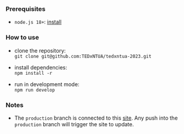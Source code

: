 ### Prerequisites
 - ```node.js 18+```: <a href="https://nodejs.org/en/download/current/">install</a>
 
### How to use
  - clone the repository:<br />
  ```git clone git@github.com:TEDxNTUA/tedxntua-2023.git```
  
  - install dependencies:<br />
  ```npm install -r```
  
  - run in development mode:<br />
  ```npm run develop```
  
### Notes
  - The ```production``` branch is connected to this <a href="https://639ab3d2d4946a308c37458f--majestic-cupcake-7ea204.netlify.app">site</a>. Any push into the ```production``` branch will trigger the site to
  update.
<!-- //opa -->